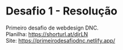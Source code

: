# Desafio 1 - Resolução
Primeiro desafio de webdesign DNC.<br>
Planilha: https://shorturl.at/djrLN <br>
Site: https://primeirodesafiodnc.netlify.app/
